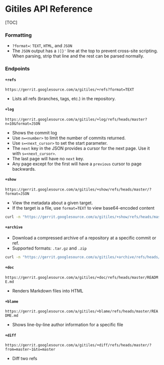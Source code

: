 # Gitiles API Reference

[TOC]

### Formatting

- `?format=`: `TEXT`, `HTML`, and `JSON`
- The `JSON` output has a `)]}'` line at the top to prevent cross-site scripting. When parsing, strip that line and the rest can be parsed normally.

### Endpoints

#### **`+refs`**
`https://gerrit.googlesource.com/a/gitiles/+refs?format=TEXT`
   - Lists all refs (branches, tags, etc.) in the repository.

#### **`+log`**
`https://gerrit.googlesource.com/a/gitiles/+log/refs/heads/master?n=10&format=JSON`
   - Shows the commit log
   - Use `n=<number>` to limit the number of commits returned.
   - Use `s=<next_cursor>` to set the start parameter. 
   - The `next` key in the JSON provides a cursor for the next page. Use it with `s=<next_cursor>`. 
   - The last page will have no `next` key.
   - Any page except for the first will have a `previous` cursor to page backwards.

#### **`+show`**
`https://gerrit.googlesource.com/a/gitiles/+show/refs/heads/master/?format=JSON`
   - View the metadata about a given target.
   - If the target is a file, use `format=TEXT` to view base64-encoded content
   ```bash
   curl -n "https://gerrit.googlesource.com/a/gitiles/+show/refs/heads/master/README.md?format=TEXT" | base64 -d
   ```

#### **`+archive`**
   - Download a compressed archive of a repository at a specific commit or ref.
   - Supported formats: `.tar.gz` and `.zip`
   ```bash
   curl -n "https://gerrit.googlesource.com/a/gitiles/+archive/refs/heads/master.tar.gz" -o repo.tar.gz
   ```

#### **`+doc`**
`https://gerrit.googlesource.com/a/gitiles/+doc/refs/heads/master/README.md`
   - Renders Markdown files into HTML

#### **`+blame`**
`https://gerrit.googlesource.com/a/gitiles/+blame/refs/heads/master/README.md`
   - Shows line-by-line author information for a specific file

#### **`+diff`**
`https://gerrit.googlesource.com/a/gitiles/+diff/refs/heads/master/?from=master~1&to=master`
   - Diff two refs